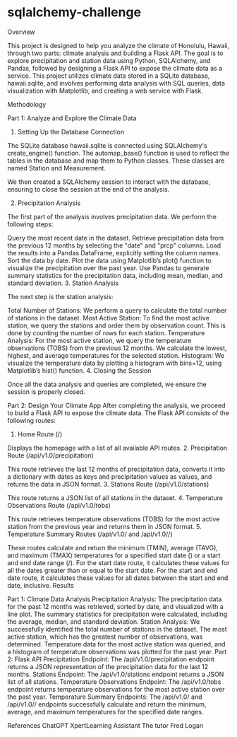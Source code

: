 # sqlalchemy-challenge
Overview

This project is designed to help you analyze the climate of Honolulu, Hawaii, through two parts: climate analysis and building a Flask API. The goal is to explore precipitation and station data using Python, SQLAlchemy, and Pandas, followed by designing a Flask API to expose the climate data as a service. This project utilizes climate data stored in a SQLite database, hawaii.sqlite, and involves performing data analysis with SQL queries, data visualization with Matplotlib, and creating a web service with Flask.

Methodology

Part 1: Analyze and Explore the Climate Data
1. Setting Up the Database Connection

The SQLite database hawaii.sqlite is connected using SQLAlchemy's create_engine() function. The automap_base() function is used to reflect the tables in the database and map them to Python classes. These classes are named Station and Measurement.

We then created a SQLAlchemy session to interact with the database, ensuring to close the session at the end of the analysis.

2. Precipitation Analysis

The first part of the analysis involves precipitation data. We perform the following steps:

Query the most recent date in the dataset.
Retrieve precipitation data from the previous 12 months by selecting the "date" and "prcp" columns.
Load the results into a Pandas DataFrame, explicitly setting the column names.
Sort the data by date.
Plot the data using Matplotlib’s plot() function to visualize the precipitation over the past year.
Use Pandas to generate summary statistics for the precipitation data, including mean, median, and standard deviation.
3. Station Analysis

The next step is the station analysis:

Total Number of Stations: We perform a query to calculate the total number of stations in the dataset.
Most Active Station: To find the most active station, we query the stations and order them by observation count. This is done by counting the number of rows for each station.
Temperature Analysis: For the most active station, we query the temperature observations (TOBS) from the previous 12 months. We calculate the lowest, highest, and average temperatures for the selected station.
Histogram: We visualize the temperature data by plotting a histogram with bins=12, using Matplotlib’s hist() function.
4. Closing the Session

Once all the data analysis and queries are completed, we ensure the session is properly closed.

Part 2: Design Your Climate App
After completing the analysis, we proceed to build a Flask API to expose the climate data. The Flask API consists of the following routes:

1. Home Route (/)

Displays the homepage with a list of all available API routes.
2. Precipitation Route (/api/v1.0/precipitation)

This route retrieves the last 12 months of precipitation data, converts it into a dictionary with dates as keys and precipitation values as values, and returns the data in JSON format.
3. Stations Route (/api/v1.0/stations)

This route returns a JSON list of all stations in the dataset.
4. Temperature Observations Route (/api/v1.0/tobs)

This route retrieves temperature observations (TOBS) for the most active station from the previous year and returns them in JSON format.
5. Temperature Summary Routes (/api/v1.0/<start> and /api/v1.0/<start>/<end>)

These routes calculate and return the minimum (TMIN), average (TAVG), and maximum (TMAX) temperatures for a specified start date (<start>) or a start and end date range (<start>/<end>).
For the start date route, it calculates these values for all the dates greater than or equal to the start date.
For the start and end date route, it calculates these values for all dates between the start and end date, inclusive.
Results

Part 1: Climate Data Analysis
Precipitation Analysis: The precipitation data for the past 12 months was retrieved, sorted by date, and visualized with a line plot. The summary statistics for precipitation were calculated, including the average, median, and standard deviation.
Station Analysis: We successfully identified the total number of stations in the dataset. The most active station, which has the greatest number of observations, was determined. Temperature data for the most active station was queried, and a histogram of temperature observations was plotted for the past year.
Part 2: Flask API
Precipitation Endpoint: The /api/v1.0/precipitation endpoint returns a JSON representation of the precipitation data for the last 12 months.
Stations Endpoint: The /api/v1.0/stations endpoint returns a JSON list of all stations.
Temperature Observations Endpoint: The /api/v1.0/tobs endpoint returns temperature observations for the most active station over the past year.
Temperature Summary Endpoints: The /api/v1.0/<start> and /api/v1.0/<start>/<end> endpoints successfully calculate and return the minimum, average, and maximum temperatures for the specified date ranges.

References
ChatGPT
XpertLearning Assistant
The tutor Fred Logan

